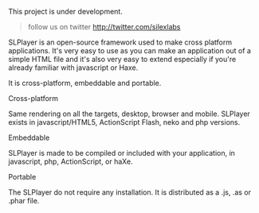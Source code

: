 This project is under development. 
> follow us on twitter http://twitter.com/silexlabs

SLPlayer is an open-source framework used to make cross platform applications. It's very easy to use as you can make an application out of a simple HTML file and it's also very easy to extend especially if you're already familiar with javascript or Haxe. 

It is cross-platform, embeddable and portable.

Cross-platform

Same rendering on all the targets, desktop, browser and mobile. SLPlayer exists in javascript/HTML5, ActionScript Flash, neko and php versions.

Embeddable

SLPlayer is made to be compiled or included with your application, in javascript, php, ActionScript, or haXe.

Portable

The SLPlayer do not require any installation. It is distributed as a .js, .as or .phar file.